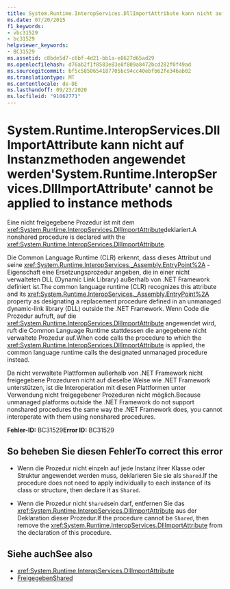 ```yaml
---
title: System.Runtime.InteropServices.DllImportAttribute kann nicht auf Instanzmethoden angewendet werden
ms.date: 07/20/2015
f1_keywords:
- vbc31529
- bc31529
helpviewer_keywords:
- BC31529
ms.assetid: c8bde5d7-c6bf-4d21-bb1a-e8627d65ad29
ms.openlocfilehash: d76ab2f1f8583e83e8f809a8472bcd282f0f49ad
ms.sourcegitcommit: bf5c5850654187705bc94cc40ebfb62fe346ab02
ms.translationtype: MT
ms.contentlocale: de-DE
ms.lasthandoff: 09/23/2020
ms.locfileid: "91062771"
---
```

# <a name="systemruntimeinteropservicesdllimportattribute-cannot-be-applied-to-instance-methods"></a><span data-ttu-id="7d094-102">System.Runtime.InteropServices.DllImportAttribute kann nicht auf Instanzmethoden angewendet werden</span><span class="sxs-lookup"><span data-stu-id="7d094-102">'System.Runtime.InteropServices.DllImportAttribute' cannot be applied to instance methods</span></span>

<span data-ttu-id="7d094-103">Eine nicht freigegebene Prozedur ist mit dem <xref:System.Runtime.InteropServices.DllImportAttribute>deklariert.</span><span class="sxs-lookup"><span data-stu-id="7d094-103">A nonshared procedure is declared with the <xref:System.Runtime.InteropServices.DllImportAttribute>.</span></span>  
  
 <span data-ttu-id="7d094-104">Die Common Language Runtime (CLR) erkennt, dass dieses Attribut und seine <xref:System.Runtime.InteropServices._Assembly.EntryPoint%2A> -Eigenschaft eine Ersetzungsprozedur angeben, die in einer nicht verwalteten DLL (Dynamic Link Library) außerhalb von .NET Framework definiert ist.</span><span class="sxs-lookup"><span data-stu-id="7d094-104">The common language runtime (CLR) recognizes this attribute and its <xref:System.Runtime.InteropServices._Assembly.EntryPoint%2A> property as designating a replacement procedure defined in an unmanaged dynamic-link library (DLL) outside the .NET Framework.</span></span> <span data-ttu-id="7d094-105">Wenn Code die Prozedur aufruft, auf die <xref:System.Runtime.InteropServices.DllImportAttribute> angewendet wird, ruft die Common Language Runtime stattdessen die angegebene nicht verwaltete Prozedur auf.</span><span class="sxs-lookup"><span data-stu-id="7d094-105">When code calls the procedure to which the <xref:System.Runtime.InteropServices.DllImportAttribute> is applied, the common language runtime calls the designated unmanaged procedure instead.</span></span>  
  
 <span data-ttu-id="7d094-106">Da nicht verwaltete Plattformen außerhalb von .NET Framework nicht freigegebene Prozeduren nicht auf dieselbe Weise wie .NET Framework unterstützen, ist die Interoperation mit diesen Plattformen unter Verwendung nicht freigegebener Prozeduren nicht möglich.</span><span class="sxs-lookup"><span data-stu-id="7d094-106">Because unmanaged platforms outside the .NET Framework do not support nonshared procedures the same way the .NET Framework does, you cannot interoperate with them using nonshared procedures.</span></span>  
  
 <span data-ttu-id="7d094-107">**Fehler-ID:** BC31529</span><span class="sxs-lookup"><span data-stu-id="7d094-107">**Error ID:** BC31529</span></span>  
  
## <a name="to-correct-this-error"></a><span data-ttu-id="7d094-108">So beheben Sie diesen Fehler</span><span class="sxs-lookup"><span data-stu-id="7d094-108">To correct this error</span></span>  
  
- <span data-ttu-id="7d094-109">Wenn die Prozedur nicht einzeln auf jede Instanz ihrer Klasse oder Struktur angewendet werden muss, deklarieren Sie sie als `Shared`.</span><span class="sxs-lookup"><span data-stu-id="7d094-109">If the procedure does not need to apply individually to each instance of its class or structure, then declare it as `Shared`.</span></span>  
  
- <span data-ttu-id="7d094-110">Wenn die Prozedur nicht `Shared`sein darf, entfernen Sie das <xref:System.Runtime.InteropServices.DllImportAttribute> aus der Deklaration dieser Prozedur.</span><span class="sxs-lookup"><span data-stu-id="7d094-110">If the procedure cannot be `Shared`, then remove the <xref:System.Runtime.InteropServices.DllImportAttribute> from the declaration of this procedure.</span></span>  
  
## <a name="see-also"></a><span data-ttu-id="7d094-111">Siehe auch</span><span class="sxs-lookup"><span data-stu-id="7d094-111">See also</span></span>

- <xref:System.Runtime.InteropServices.DllImportAttribute>
- [<span data-ttu-id="7d094-112">Freigegeben</span><span class="sxs-lookup"><span data-stu-id="7d094-112">Shared</span></span>](../language-reference/modifiers/shared.md)
